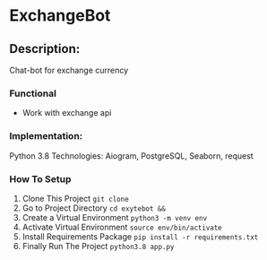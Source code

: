 # ExchangeBot
## Description:
Chat-bot for exchange currency

### Functional
- Work with exchange api

### Implementation:
Python 3.8
Technologies: Aiogram, PostgreSQL, Seaborn, request


### How To Setup
1. Clone This Project `git clone`
2. Go to Project Directory `cd exytebot &&`
3. Create a Virtual Environment `python3 -m venv env`
4. Activate Virtual Environment `source env/bin/activate`
5. Install Requirements Package `pip install -r requirements.txt`
6. Finally Run The Project `python3.8 app.py`

